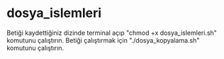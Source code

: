 # dosya_islemleri
 Betiği kaydettiğiniz dizinde terminal açıp "chmod +x dosya_islemleri.sh" komutunu çalıştırın.
 Betiği çalıştırmak için "./dosya_kopyalama.sh" komutunu çalıştırın.
